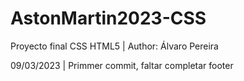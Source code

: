 # AstonMartin2023-CSS
Proyecto final CSS HTML5 | Author: Álvaro Pereira

09/03/2023 | Primmer commit, faltar completar footer
